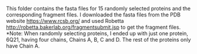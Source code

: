 This folder contains the fasta files for 15 randomly selected proteins and the corresponding fragment files. I downloaded the fasta files from the PDB website https://www.rcsb.org/ and used Robetta http://robetta.bakerlab.org/fragmentsubmit.jsp to get the fragment files. 
*Note: When randomly selecting proteins, I ended up with just one protein, 6Q21, having four chains, Chains A, B, C and D. The rest of the proteins only have Chain A.
